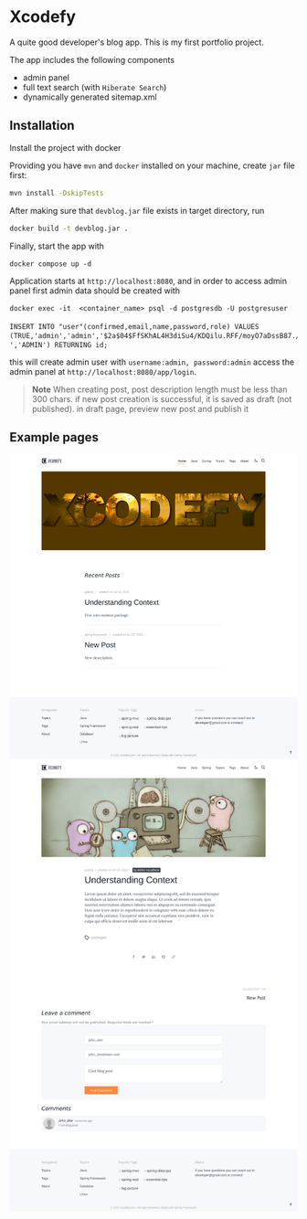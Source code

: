 
# Xcodefy

A quite good developer's blog app. This is my first portfolio project.

The app includes the following components

- admin panel
- full text search (with `Hiberate Search`)
- dynamically generated sitemap.xml



## Installation

Install the project with docker

Providing you have `mvn` and `docker` installed on your machine, create
`jar` file first:
```bash
mvn install -DskipTests
```
After making sure that `devblog.jar` file exists in target directory, run
```bash
docker build -t devblog.jar . 
``` 
Finally, start the app with 
```
docker compose up -d
```
Application starts at `http://localhost:8080`, and in order to access admin panel
first admin data should be created with
```
docker exec -it  <container_name> psql -d postgresdb -U postgresuser

INSERT INTO "user"(confirmed,email,name,password,role) VALUES (TRUE,'admin','admin','$2a$04$FfSKhAL4H3diSu4/KDQilu.RFF/moyO7aDssB87./3l6mEyiXmYwy
','ADMIN') RETURNING id;
```
this will create admin user with `username:admin, password:admin` 
access the admin panel at  `http://localhost:8080/app/login`.
> **Note**
> When creating post, post description length must be less than 300 chars.
> if new post creation is successful, it is saved as draft (not published).
> in draft page, preview new post and publish it
## Example pages
![Alt text](images/home.png?raw=true "Homepage")
![Alt text](images/single_page.png?raw=true "Single page")